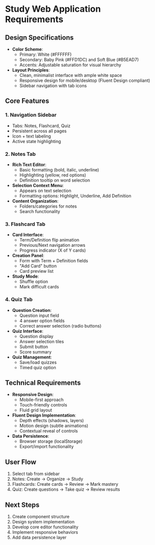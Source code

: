# Study Web Application Requirements

## Design Specifications
- **Color Scheme**: 
  - Primary: White (#FFFFFF)
  - Secondary: Baby Pink (#FFD1DC) and Soft Blue (#B5EAD7)
  - Accents: Adjustable saturation for visual hierarchy
- **Layout Principles**:
  - Clean, minimalist interface with ample white space
  - Responsive design for mobile/desktop (Fluent Design compliant)
  - Sidebar navigation with tab icons

## Core Features

### 1. Navigation Sidebar
- Tabs: Notes, Flashcard, Quiz
- Persistent across all pages
- Icon + text labeling
- Active state highlighting

### 2. Notes Tab
- **Rich Text Editor**:
  - Basic formatting (bold, italic, underline)
  - Highlighting (yellow, red options)
  - Definition tooltip on word selection
- **Selection Context Menu**:
  - Appears on text selection
  - Formatting options: Highlight, Underline, Add Definition
- **Content Organization**:
  - Folders/categories for notes
  - Search functionality

### 3. Flashcard Tab
- **Card Interface**:
  - Term/Definition flip animation
  - Previous/Next navigation arrows
  - Progress indicator (X of Y cards)
- **Creation Panel**:
  - Form with Term + Definition fields
  - "Add Card" button
  - Card preview list
- **Study Mode**:
  - Shuffle option
  - Mark difficult cards

### 4. Quiz Tab
- **Question Creation**:
  - Question input field
  - 4 answer option fields
  - Correct answer selection (radio buttons)
- **Quiz Interface**:
  - Question display
  - Answer selection tiles
  - Submit button
  - Score summary
- **Quiz Management**:
  - Save/load quizzes
  - Timed quiz option

## Technical Requirements
- **Responsive Design**:
  - Mobile-first approach
  - Touch-friendly controls
  - Fluid grid layout
- **Fluent Design Implementation**:
  - Depth effects (shadows, layers)
  - Motion design (subtle animations)
  - Contextual reveal of controls
- **Data Persistence**:
  - Browser storage (localStorage)
  - Export/import functionality

## User Flow
1. Select tab from sidebar
2. Notes: Create → Organize → Study
3. Flashcards: Create cards → Review → Mark mastery
4. Quiz: Create questions → Take quiz → Review results

## Next Steps
1. Create component structure
2. Design system implementation
3. Develop core editor functionality
4. Implement responsive behaviors
5. Add data persistence layer 